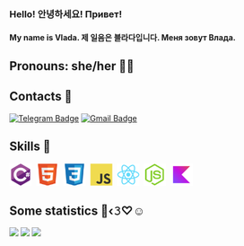 ### Hello! 안녕하세요! Привет! 
#### My name is Vlada. 제 일음은 블라다입니다. Меня зовут Влада. 

## Pronouns: she/her 💁‍♀️

## Contacts 💌
[![Telegram Badge](https://img.shields.io/badge/-izhvld-blue?style=flat&logo=Telegram&logoColor=white)](https://t.me/izhvld) [![Gmail Badge](https://img.shields.io/badge/-Gmail-red?style=flat&logo=Gmail&logoColor=white)](mailto:vizdeneva@gmail.com)

## Skills 💅
<div>
  <img src="https://github.com/devicons/devicon/blob/master/icons/csharp/csharp-original.svg" title="csharp" alt="csharp" width="40" height="40"/>&nbsp
  <img src="https://github.com/devicons/devicon/blob/master/icons/html5/html5-original.svg" title="html5" alt="html5" width="40" height="40"/>&nbsp
  <img src="https://github.com/devicons/devicon/blob/master/icons/css3/css3-original.svg" title="css" alt="css" width="40" height="40"/>&nbsp
  <img src="https://github.com/devicons/devicon/blob/master/icons/javascript/javascript-original.svg" title="javascript" alt="javascript" width="40" height="40"/>&nbsp
  <img src="https://github.com/devicons/devicon/blob/master/icons/react/react-original.svg" title="reactjs" alt="reactjs" width="40" height="40"/>&nbsp
  <img src="https://github.com/devicons/devicon/blob/master/icons/nodejs/nodejs-original.svg" title="nodejs" alt="nodejs" width="40" height="40"/>&nbsp
  <img src="https://github.com/devicons/devicon/blob/master/icons/kotlin/kotlin-original.svg" title="kotlin" alt="kotlin" width="40" height="40"/>&nbsp
</div>

## Some statistics 🌸‹𝟹♡☺
![](https://github-profile-summary-cards.vercel.app/api/cards/profile-details?username=izhdenevav&theme=dracula)
![](https://github-profile-summary-cards.vercel.app/api/cards/repos-per-language?username=izhdenevav&theme=dracula)
![](https://github-profile-summary-cards.vercel.app/api/cards/stats?username=izhdenevav&theme=dracula)
